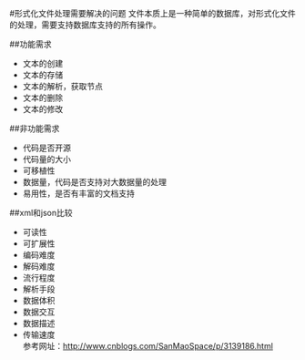 #形式化文件处理需要解决的问题
文件本质上是一种简单的数据库，对形式化文件的处理，需要支持数据库支持的所有操作。

##功能需求
* 文本的创建
* 文本的存储
* 文本的解析，获取节点
* 文本的删除
* 文本的修改

##非功能需求
* 代码是否开源
* 代码量的大小
* 可移植性
* 数据量，代码是否支持对大数据量的处理
* 易用性，是否有丰富的文档支持

##xml和json比较
* 可读性
* 可扩展性
* 编码难度
* 解码难度
* 流行程度
* 解析手段
* 数据体积
* 数据交互
* 数据描述
* 传输速度   
参考网址：<http://www.cnblogs.com/SanMaoSpace/p/3139186.html>